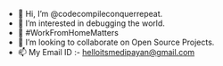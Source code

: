 - 👋 Hi, I’m @codecompileconquerrepeat.
- 👀 I’m interested in debugging the world.
- 🌱 #WorkFromHomeMatters
- 💞️ I’m looking to collaborate on Open Source Projects.
- 📫 My Email ID :- helloitsmedipayan@gmail.com
